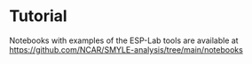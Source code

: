 # Tutorial

Notebooks with examples of the ESP-Lab tools are available at https://github.com/NCAR/SMYLE-analysis/tree/main/notebooks